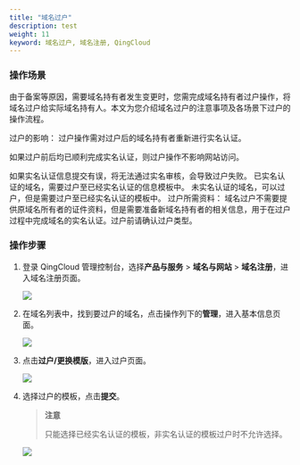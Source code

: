 ```yaml
---
title: "域名过户"
description: test
weight: 11
keyword: 域名过户, 域名注册, QingCloud
---
```




### 操作场景

由于备案等原因，需要域名持有者发生变更时，您需完成域名持有者过户操作，将域名过户给实际域名持有人。本文为您介绍域名过户的注意事项及各场景下过户的操作流程。

过户的影响：
过户操作需对过户后的域名持有者重新进行实名认证。

如果过户前后均已顺利完成实名认证，则过户操作不影响网站访问。

如果实名认证信息提交有误，将无法通过实名审核，会导致过户失败。
已实名认证的域名，需要过户至已经实名认证的信息模板中。
未实名认证的域名，可以过户，但是需要过户至已经实名认证的模板中。
过户所需资料：
域名过户不需要提供原域名所有者的证件资料，但是需要准备新域名持有者的相关信息，用于在过户过程中完成域名的实名认证。过户前请确认过户类型。

### 操作步骤

1. 登录 QingCloud 管理控制台，选择**产品与服务** > **域名与网站** > **域名注册**，进入域名注册页面。

   ![](../../_images/dn_service.png)

2. 在域名列表中，找到要过户的域名，点击操作列下的**管理**，进入基本信息页面。

   ![](../../_images/dn_list.png)

3. 点击**过户/更换模版**，进入过户页面。

   ![](../../_images/dn_transfer.png)

4. 选择过户的模板，点击**提交**。

   > **注意**
   >
   > 只能选择已经实名认证的模板，非实名认证的模板过户时不允许选择。

   ![](../../_images/dn_transfer_complete.png)

